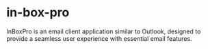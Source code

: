 # in-box-pro
InBoxPro is an email client application similar to Outlook, designed to provide a seamless user experience with essential email features.
